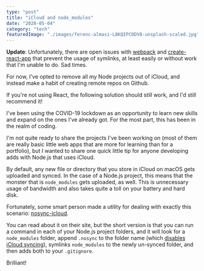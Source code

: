 ```yaml
---
type: "post"
title: "iCloud and node_modules"
date: "2020-05-04"
category: "tech"
featuredImage: "./images/ferenc-almasi-L8KQIPCODV8-unsplash-scaled.jpg"
---
```


**Update**: Unfortunately, there are open issues with [webpack](https://github.com/webpack/webpack/issues/1643) and [create-react-app](https://github.com/facebook/create-react-app/issues/3547) that prevent the usage of symlinks, at least easily or without work that I'm unable to do. Sad times.

For now, I've opted to remove all my Node projects out of iCloud, and instead make a habit of creating remote repos on Github.

If you're not using React, the following solution should still work, and I'd still recommend it!

I've been using the COVID-19 lockdown as an opportunity to learn new skills and expand on the ones I've already got. For the most part, this has been in the realm of coding.

I'm not quite ready to share the projects I've been working on (most of them are really basic little web apps that are more for learning than for a portfolio), but I wanted to share one quick little tip for anyone developing adds with Node.js that uses iCloud.

By default, any new file or directory that you store in iCloud on macOS gets uploaded and synced. In the case of a Node.js project, this means that the monster that is `node_modules` gets uploaded, as well. This is unnecessary usage of bandwidth and also takes quite a toll on your battery and hard disk.

Fortunately, some smart person made a utility for dealing with exactly this scenario: [nosync-icloud](https://github.com/HaoChuan9421/nosync-icloud/blob/master/docs/README_en.md).

You can read about it on their site, but the short version is that you can run a command in each of your Node.js project folders, and it will look for a `node_modules` folder, append `.nosync` to the folder name (which [disables iCloud syncing](https://developer.apple.com/library/archive/documentation/General/Conceptual/iCloudDesignGuide/Chapters/iCloudFundametals.html)), symlinks `node_modules` to the newly un-synced folder, and then adds both to your `.gitignore`.

Brilliant!
